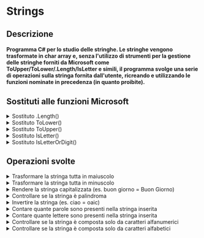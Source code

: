 # Strings

## Descrizione
#### Programma C# per lo studio delle stringhe. Le stringhe vengono trasformate in char array e, senza l'utilizzo di strumenti per la gestione delle stringhe forniti da Microsoft come ToUpper/ToLower/.Length/IsLetter e simili, il programma svolge una serie di operazioni sulla stringa fornita dall'utente, ricreando e utilizzando le funzioni nominate in precedenza (in quanto proibite).

## Sostituti alle funzioni Microsoft
<details>
<summary>Sostituto .Length()</summary>

```
public int Lungo(char[] caratteri)
{
    int retVal = 0;
    foreach (char c in caratteri)
    {
        retVal++;
    }
    return retVal;
}
```
</details>

<details>
<summary>Sostituto ToLower()</summary>

```
public char CharMin(char c)
{
    if (c >= 'A' && c <= 'Z')
    {
        int a = (int)c | 0x20;
        return (char)a;
    }
    else
    {
        return c;
    }
}
```
</details>

<details>
<summary>Sostituto ToUpper()</summary>

```
public char CharMaius(char c)
{
    if (c >= 'a' && c <= 'z')
    {
        int a = (int)c & 0x5f;
        return (char)a;
    }
    else
    {
        return c;
    }
}
```
</details>

<details>
<summary>Sostituto IsLetter()</summary>

```
public bool Lettera(char c)
{
    if ((c >= 'a' && c <= 'z') || (c >= 'A' && c <= 'Z'))
    {
        return true;
    }
    else
    {
        return false;
    }
}
```
</details>

<details>
<summary>Sostituto IsLetterOrDigit()</summary>
```
public bool LetteraNumero(char c)

```
{
    if ((c >= 'a' && c <= 'z') || (c >= 'A' && c <= 'Z') || (c >= '0' && c <= '9'))
    {
        return true;
    }
    else
    {
        return false;
    }
}
```
</details>


## Operazioni svolte

<details>
<summary>Trasformare la stringa tutta in maiuscolo</summary>

```
public string Maiuscola(string phrase)
{
    char[] maiuscola = phrase.ToCharArray();
    for (int i = 0; i < Lungo(maiuscola); i++)
    {
        maiuscola[i] = CharMin(maiuscola[i]);
    }
    return new String(maiuscola);
}
```
</details>

<details>
<summary>Trasformare la stringa tutta in minuscolo</summary>

```
public string Minuscola(string phrase)
{
    char[] minuscola = phrase.ToCharArray();
    for (int i = 0; i < Lungo(minuscola); i++)
    {
        minuscola[i] = CharMin(minuscola[i]);
    }
    return new String(minuscola);
}
```
</details>

<details>
<summary>Rendere la stringa capitalizzata (es. buon giorno = Buon Giorno)</summary>

```
public string Capitalize(string phrase)
{

    char[] frase = phrase.ToCharArray();
    int lunghezza = Lungo(frase);
    char[] finalPhrase = new char[lunghezza];

    for (int i = 0; i < lunghezza; i++)
    {
        if (i == 0)
        {
            finalPhrase[0] = CharMaius(frase[i]);
        }
        else if (LetteraNumero(frase[i - 1]) == false && LetteraNumero(frase[i]))
        {
            finalPhrase[i] = CharMaius(frase[i]);
        }
        else
        {
            finalPhrase[i] = CharMin(frase[i]);
        }
    }
    return new String(finalPhrase);

}
```
</details>

<details>
<summary>Controllare se la stringa è palindroma</summary>

```
public bool Palindroma(string phrase)
{
    char[] frase = phrase.ToCharArray();
    char[] avanti = new char[Lungo(frase)];
    char[] indietro = new char[Lungo(frase)];
    int j = 0;
    int k = 0;
    bool flag = true;

    for (int i = 0; i < Lungo(frase); i++)
    {
        if (Lettera(frase[i]))
        {
            avanti[k] = CharMin(frase[i]);
            k++;
        }
        if (Lettera(frase[i]) == false && frase[i] != ' ')
        {
            flag = false;
            break;
        }
    }
    for (int i = phrase.Length - 1; i >= 0; i--)
    {
        if (Lettera(frase[i]))
        {
            indietro[j] = CharMin(frase[i]);
            j++;
        }
    }

    for (int i = 0; i < Lungo(frase); i++)
    {
        if (avanti[i] != indietro[i])
        {
            flag = false;
            break;
        }
    }

    if (flag)
    {
        return true;
    }
    else
    {
        return false;
    }


}
```
</details>

<details>
<summary>Invertire la stringa (es. ciao = oaic)</summary>

```
public string Reverse(string phrase)
{
    char[] frase = phrase.ToCharArray();
    int lunghezza = Lungo(frase);
    int lunghezzautile;
    char tmp;
    int j = 0;
    if (lunghezza % 2 == 0)
    {
        lunghezzautile=lunghezza / 2;
    }
    else
    {
        lunghezzautile = lunghezza / 2 + 1;
    }

    for (int i = lunghezza-1; i >= lunghezzautile; i--)
    {
        tmp = frase[j];
        frase[j] = frase[i];
        frase[i] = tmp;
        j++;
    }
    return new String(frase);
}
```
</details>

<details>
<summary>Contare quante parole sono presenti nella stringa inserita</summary>

```
public int Parole(string phrase)
{
    int counter = 0;
    char[] frase = phrase.ToCharArray();
    for (int i = 0; i < Lungo(frase); i++)
    {
        if (i == 0)
        {
            if (Lettera(frase[i]))
            {
                counter++;
            }
        }
        else if (Lettera(frase[i - 1]) == false && Lettera(frase[i]))
        {
            counter++;
        }
    }
    return counter;
}
```
</details>

<details>
<summary>Contare quante lettere sono presenti nella stringa inserita</summary>

```
public int Lettere(string phrase)
{
    int counter = 0;
    char[] frase = phrase.ToCharArray();
    for (int i = 0; i < Lungo(frase); i++)
    {
        if (Lettera(frase[i]))
        {
            counter++;
        }
    }
    return counter;
}
```
</details>

<details>
<summary>Controllare se la stringa è composta solo da caratteri alfanumerici</summary>

```
public bool CheckAlNum(string phrase)
{
    bool messaggio = true;
    char[] frase = phrase.ToCharArray();
    foreach (var c in frase)
    {
        if (LetteraNumero(c) == false)
        {
            messaggio = false;
        }
    }
    return messaggio;
}
```
</details>

<details>
<summary>Controllare se la stringa è composta solo da caratteri alfabetici</summary>

```
public bool CheckAl(string phrase)
{
    bool messaggio = true;
    char[] frase = phrase.ToCharArray();
    foreach (var c in frase)
    {
        if (Lettera(c) == false)
        {
            messaggio = false;
        }
    }
    return messaggio;
}
```
</details>
